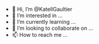 - 👋 Hi, I’m @KatellGaultier
- 👀 I’m interested in ...
- 🌱 I’m currently learning ...
- 💞️ I’m looking to collaborate on ...
- 📫 How to reach me ...

<!---
KatellGaultier/KatellGaultier is a ✨ special ✨ repository because its `README.md` (this file) appears on your GitHub profile.
You can click the Preview link to take a look at your changes.
--->

